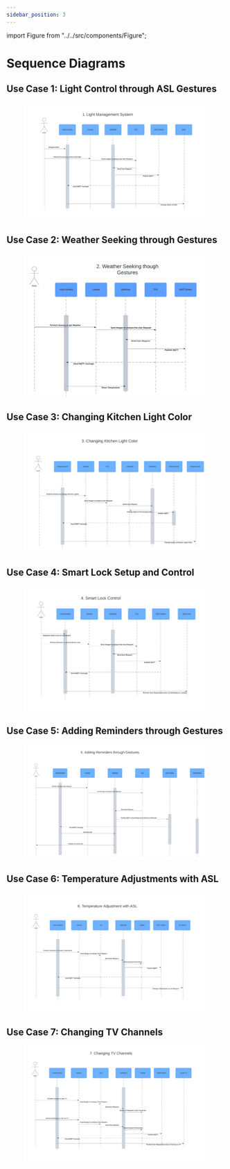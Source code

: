 ```yaml
---
sidebar_position: 3
---
```


import Figure from "../../src/components/Figure";

# Sequence Diagrams

## Use Case 1: Light Control through ASL Gestures

<Figure caption={"Use Case 1. Light Control through ASL Gestures"}>

![Light Managment System](../../static/img/1_Light_Management_System.png)

</Figure>

## Use Case 2: Weather Seeking through Gestures

<Figure caption={"Use Case 2. Weather Seeking through Gestures"}>

![Weather Seeking through Gestures](../../static/img/2_Weather_Seeking_through_Gestures.png)

</Figure>

## Use Case 3: Changing Kitchen Light Color

<Figure caption={"Use Case 3. Changing Kitchen Light Color"}>

![Changing the Kitchen Light Color](../../static/img/3_Changing_Kitchen_Light_Color.png)

</Figure>

## Use Case 4: Smart Lock Setup and Control

<Figure caption={"Use Case 4. Smart Lock Setup and Control"}>

![Smart Lock Setup and Control](../../static/img/4_Smart_Lock_Control.png)

</Figure>

## Use Case 5: Adding Reminders through Gestures

<Figure caption={"Use Case 6. Adding Reminders through Gestures"}>

![Temperature Adjustment with ASL](../../static/img/5-Adding-Reminders-through-Gestures.png)

</Figure>

## Use Case 6: Temperature Adjustments with ASL

<Figure caption={"Use Case 6. Temperature Adjustments with ASL"}>

![Temperature Adjustment with ASL](../../static/img/6_Temperature_Adjustment_with_ASL.png)

</Figure>

## Use Case 7: Changing TV Channels

<Figure caption={"Use Case 7. Changing TV Channels"}>

![Changing Channels](../../static/img/7_Changing_TV_Channels.png)

</Figure>
